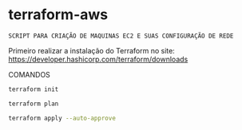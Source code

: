 # terraform-aws

```SCRIPT PARA CRIAÇÃO DE MAQUINAS EC2 E SUAS CONFIGURAÇÃO DE REDE```

Primeiro realizar a instalação do Terraform no site:
https://developer.hashicorp.com/terraform/downloads

COMANDOS
```Bash
terraform init
```

```Bash
terraform plan
```

```Bash
terraform apply --auto-approve
```
